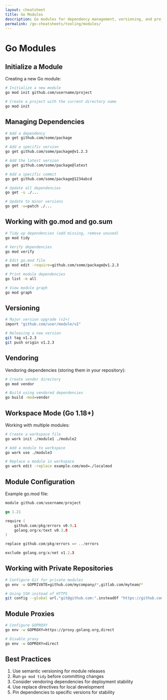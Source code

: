 ```yaml
---
layout: cheatsheet
title: Go Modules
description: Go modules for dependency management, versioning, and project organization
permalink: /go-cheatsheets/tooling/modules/
---
```


# Go Modules

## Initialize a Module

Creating a new Go module:

```bash
# Initialize a new module
go mod init github.com/username/project

# Create a project with the current directory name
go mod init
```

## Managing Dependencies

```bash
# Add a dependency
go get github.com/some/package

# Add a specific version
go get github.com/some/package@v1.2.3

# Add the latest version
go get github.com/some/package@latest

# Add a specific commit
go get github.com/some/package@1234abcd

# Update all dependencies
go get -u ./...

# Update to minor versions
go get -u=patch ./...
```

## Working with go.mod and go.sum

```bash
# Tidy up dependencies (add missing, remove unused)
go mod tidy

# Verify dependencies
go mod verify

# Edit go.mod file
go mod edit -require=github.com/some/package@v1.2.3

# Print module dependencies
go list -m all

# View module graph
go mod graph
```

## Versioning

```bash
# Major version upgrade (v2+)
import "github.com/user/module/v2"

# Releasing a new version
git tag v1.2.3
git push origin v1.2.3
```

## Vendoring

Vendoring dependencies (storing them in your repository):

```bash
# Create vendor directory
go mod vendor

# Build using vendored dependencies
go build -mod=vendor
```

## Workspace Mode (Go 1.18+)

Working with multiple modules:

```bash
# Create a workspace file
go work init ./module1 ./module2

# Add a module to workspace
go work use ./module3

# Replace a module in workspace
go work edit -replace example.com/mod=./localmod
```

## Module Configuration

Example go.mod file:

```go
module github.com/username/project

go 1.21

require (
    github.com/pkg/errors v0.9.1
    golang.org/x/text v0.3.8
)

replace github.com/pkg/errors => ../errors

exclude golang.org/x/net v1.2.3
```

## Working with Private Repositories

```bash
# Configure Git for private modules
go env -w GOPRIVATE=github.com/mycompany/*,gitlab.com/myteam/*

# Using SSH instead of HTTPS
git config --global url."git@github.com:".insteadOf "https://github.com/"
```

## Module Proxies

```bash
# Configure GOPROXY
go env -w GOPROXY=https://proxy.golang.org,direct

# Disable proxy
go env -w GOPROXY=direct
```

## Best Practices

1. Use semantic versioning for module releases
2. Run `go mod tidy` before committing changes
3. Consider vendoring dependencies for deployment stability
4. Use replace directives for local development
5. Pin dependencies to specific versions for stability
